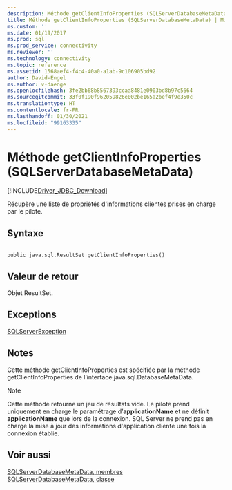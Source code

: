```yaml
---
description: Méthode getClientInfoProperties (SQLServerDatabaseMetaData)
title: Méthode getClientInfoProperties (SQLServerDatabaseMetaData) | Microsoft Docs
ms.custom: ''
ms.date: 01/19/2017
ms.prod: sql
ms.prod_service: connectivity
ms.reviewer: ''
ms.technology: connectivity
ms.topic: reference
ms.assetid: 1568aef4-f4c4-40a0-a1ab-9c106905bd92
author: David-Engel
ms.author: v-daenge
ms.openlocfilehash: 3fe2bb68b8567393ccaa8481e0903bd8b97c5664
ms.sourcegitcommit: 33f0f190f962059826e002be165a2bef4f9e350c
ms.translationtype: HT
ms.contentlocale: fr-FR
ms.lasthandoff: 01/30/2021
ms.locfileid: "99163335"
---
```

# <a name="getclientinfoproperties-method-sqlserverdatabasemetadata"></a>Méthode getClientInfoProperties (SQLServerDatabaseMetaData)
[!INCLUDE[Driver_JDBC_Download](../../../includes/driver_jdbc_download.md)]

  Récupère une liste de propriétés d'informations clientes prises en charge par le pilote.  
  
## <a name="syntax"></a>Syntaxe  
  
```  
  
public java.sql.ResultSet getClientInfoProperties()  
```  
  
## <a name="return-value"></a>Valeur de retour  
 Objet ResultSet.  
  
## <a name="exceptions"></a>Exceptions  
 [SQLServerException](../../../connect/jdbc/reference/sqlserverexception-class.md)  
  
## <a name="remarks"></a>Notes  
 Cette méthode getClientInfoProperties est spécifiée par la méthode getClientInfoProperties de l’interface java.sql.DatabaseMetaData.  
  
> [!NOTE]  
>  Cette méthode retourne un jeu de résultats vide. Le pilote prend uniquement en charge le paramétrage d’**applicationName** et ne définit **applicationName** que lors de la connexion. SQL Server ne prend pas en charge la mise à jour des informations d'application cliente une fois la connexion établie.  
  
## <a name="see-also"></a>Voir aussi  
 [SQLServerDatabaseMetaData, membres](../../../connect/jdbc/reference/sqlserverdatabasemetadata-members.md)   
 [SQLServerDatabaseMetaData, classe](../../../connect/jdbc/reference/sqlserverdatabasemetadata-class.md)  
  
  
